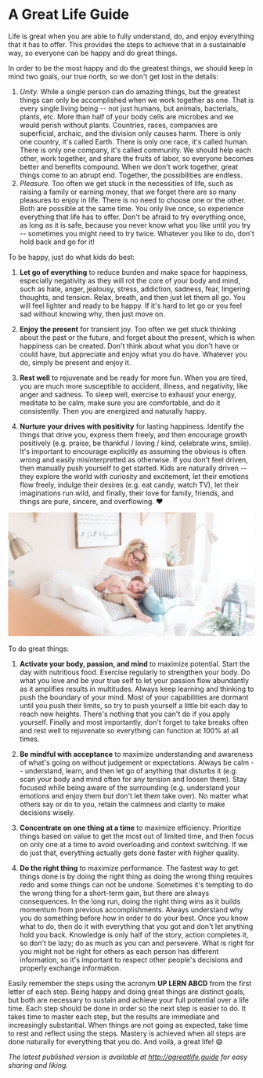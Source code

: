 A Great Life Guide
==================

Life is great when you are able to fully understand, do, and enjoy everything that it has to offer. This provides
the steps to achieve that in a sustainable way, so everyone can be happy and do great things.

In order to be the most happy and do the greatest things, we should keep in mind two goals, our true north, so we don't
get lost in the details:

1. *Unity.* While a single person can do amazing things, but the greatest things can only be accomplished when we work
   together as one. That is every single living being -- not just humans, but animals, bacterials, plants, etc. More
   than half of your body cells are microbes and we would perish without plants. Countries, races, companies are
   superficial, archaic, and the division only causes harm. There is only one country, it's called Earth. There is only
   one race, it's called human. There is only one company, it's called community. We should help each other, work
   together, and share the fruits of labor, so everyone becomes better and benefits compound. When we don't work
   together, great things come to an abrupt end. Together, the possibilities are endless.
2. *Pleasure.* Too often we get stuck in the necessities of life, such as raising a family or earning money, that we
   forget there are so many pleasures to enjoy in life. There is no need to choose one or the other. Both are possible
   at the same time. You only live once, so experience everything that life has to offer. Don't be afraid to try
   everything once, as long as it is safe, because you never know what you like until you try -- sometimes you might
   need to try twice. Whatever you like to do, don't hold back and go for it!

To be happy, just do what kids do best:

1. **Let go of everything** to reduce burden and make space for happiness, especially negativity as they will rot the
   core of your body and mind, such as hate, anger, jealousy, stress, addiction, sadness, fear, lingering thoughts,
   and tension. Relax, breath, and then just let them all go. You will feel lighter and ready to be happy. If it's hard
   to let go or you feel sad without knowing why, then just move on.

2. **Enjoy the present** for transient joy. Too often we get stuck thinking about the past or the future, and forget
   about the present, which is when happiness can be created. Don't think about what you don't have or could have, but
   appreciate and enjoy what you do have. Whatever you do, simply be present and enjoy it.

3. **Rest well** to rejuvenate and be ready for more fun. When you are tired, you are much more susceptible to accident,
   illness, and negativity, like anger and sadness. To sleep well, exercise to exhaust your energy, meditate to be calm,
   make sure you are comfortable, and do it consistently. Then you are energized and naturally happy.

3. **Nurture your drives with positivity** for lasting happiness. Identify the things that drive you, express them
   freely, and then encourage growth positively (e.g. praise, be thankful / loving / kind, celebrate wins, smile). It's
   important to encourage explicitly as assuming the obvious is often wrong and easily misinterpretted as otherwise. If
   you don't feel driven, then manually push yourself to get started. Kids are naturally driven -- they explore the
   world with curiosity and excitement, let their emotions flow freely, indulge their desires (e.g. eat candy,
   watch TV), let their imaginations run wild, and finally, their love for family, friends, and things are pure,
   sincere, and overflowing. :heart:

<img src="great-life-by-paige-cody.jpg">

To do great things:

1. **Activate your body, passion, and mind** to maximize potential. Start the day with nutritious food. Exercise
   regularly to strengthen your body. Do what you love and be your true self to let your passion flow abundantly as it
   amplifies results in multitudes. Always keep learning and thinking to push the boundary of your mind. Most of your
   capabilities are dormant until you push their limits, so try to push yourself a little bit each day to reach new
   heights. There's nothing that you can't do if you apply yourself. Finally and most importantly, don't forget to take
   breaks often and rest well to rejuvenate so everything can function at 100% at all times.

2. **Be mindful with acceptance** to maximize understanding and awareness of what's going on without judgement or
   expectations. Always be calm -- understand, learn, and then let go of anything that disturbs it (e.g. scan your body
   and mind often for any tension and loosen them). Stay focused while being aware of the surrounding (e.g. understand
   your emotions and enjoy them but don't let them take over). No matter what others say or do to you, retain the
   calmness and clarity to make decisions wisely.

3. **Concentrate on one thing at a time** to maximize efficiency. Prioritize things based on value to get the most out
   of limited time, and then focus on only one at a time to avoid overloading and context switching. If we do just that,
   everything actually gets done faster with higher quality.

4. **Do the right thing** to maximize performance. The fastest way to get things done is by doing the right thing as
   doing the wrong thing requires redo and some things can not be undone. Sometimes it's tempting to do the wrong thing
   for a short-term gain, but there are always consequences. In the long run, doing the right thing wins as it builds
   momentum from previous accomplishments. Always understand why you do something before how in order to do your best.
   Once you know what to do, then do it with everything that you got and don't let anything hold you back.
   Knowledge is only half of the story, action completes it, so don't be lazy; do as much as you can and persevere.
   What is right for you might not be right for others as each person has different information, so it's important to
   respect other people's decisions and properly exchange information.

Easily remember the steps using the acronym **UP LERN ABCD** from the first letter of each step. Being happy and doing
great things are distinct goals, but both are necessary to sustain and achieve your full potential over a life time.
Each step should be done in order so the next step is easier to do. It takes time to master each step, but the results
are immediate and increasingly substantial. When things are not going as expected, take time to rest and reflect using
the steps. Mastery is achieved when all steps are done naturally for everything that you do. And voilà, a great life! :smile:

*The latest published version is available at http://agreatlife.guide for easy sharing and liking.*
